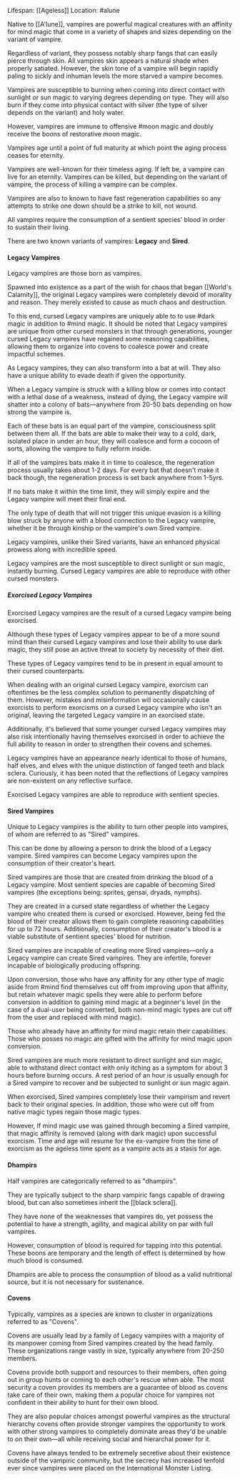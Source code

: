 Lifespan: [[Ageless]]
Location: #alune 

Native to [[A'lune]], vampires are powerful magical creatures with an affinity for mind magic that come in a variety of shapes and sizes depending on the variant of vampire. 

Regardless of variant, they possess notably sharp fangs that can easily pierce through skin. All vampires skin appears a natural shade when properly satiated. However, the skin tone of a vampire will begin rapidly paling to sickly and inhuman levels the more starved a vampire becomes. 

Vampires are susceptible to burning when coming into direct contact with sunlight or sun magic to varying degrees depending on type. They will also burn if they come into physical contact with silver (the type of silver depends on the variant) and holy water. 

However, vampires are immune to offensive #moon magic and doubly receive the boons of restorative moon magic.

Vampires age until a point of full maturity at which point the aging process ceases for eternity.

Vampires are well-known for their timeless aging. If left be, a vampire can live for an eternity. Vampires can be killed, but depending on the variant of vampire, the process of killing a vampire can be complex. 

Vampires are also to known to have fast regeneration capabilities so any attempts to strike one down should be a strike to kill, not wound. 

All vampires require the consumption of a sentient species' blood in order to sustain their living.

There are two known variants of vampires: **Legacy** and **Sired**.
#### Legacy Vampires

Legacy vampires are those born as vampires. 

Spawned into existence as a part of the wish for chaos that began [[World's Calamity]], the original Legacy vampires were completely devoid of morality and reason. They merely existed to cause as much chaos and destruction. 

To this end, cursed Legacy vampires are uniquely able to to use #dark magic in addition to #mind magic. It should be noted that Legacy vampires are unique from other cursed monsters in that through generations, younger cursed Legacy vampires have regained some reasoning capabilities, allowing them to organize into covens to coalesce power and create impactful schemes.

As Legacy vampires, they can also transform into a bat at will. They also have a unique ability to evade death if given the opportunity. 

When a Legacy vampire is struck with a killing blow or comes into contact with a lethal dose of a weakness, instead of dying, the Legacy vampire will shatter into a colony of bats—anywhere from 20-50 bats depending on how strong the vampire is. 

Each of these bats is an equal part of the vampire, consciousness split between them all. If the bats are able to make their way to a cold, dark, isolated place in under an hour, they will coalesce and form a cocoon of sorts, allowing the vampire to fully reform inside. 

If all of the vampires bats make it in time to coalesce, the regeneration process usually takes about 1-2 days. For every bat that doesn't make it back though, the regeneration process is set back anywhere from 1-5yrs. 

If no bats make it within the time limit, they will simply expire and the Legacy vampire will meet their final end. 

The only type of death that will not trigger this unique evasion is a killing blow struck by anyone with a blood connection to the Legacy vampire, whether it be through kinship or the vampire's own Sired vampire.

Legacy vampires, unlike their Sired variants, have an enhanced physical prowess along with incredible speed.

Legacy vampires are the most susceptible to direct sunlight or sun magic, instantly burning. Cursed Legacy vampires are able to reproduce with other cursed monsters. 
##### Exorcised Legacy Vampires

Exorcised Legacy vampires are the result of a cursed Legacy vampire being exorcised. 

Although these types of Legacy vampires appear to be of a more sound mind than their cursed Legacy vampires and lose their ability to use dark magic, they still pose an active threat to society by necessity of their diet. 

These types of Legacy vampires tend to be in present in equal amount to their cursed counterparts. 

When dealing with an original cursed Legacy vampire, exorcism can oftentimes be the less complex solution to permanently dispatching of them. However, mistakes and misinformation will occasionally cause exorcists to perform exorcisms on a cursed Legacy vampire who isn't an original, leaving the targeted Legacy vampire in an exorcised state. 

Additionally, it's believed that some younger cursed Legacy vampires may also risk intentionally having themselves exorcised in order to achieve the full ability to reason in order to strengthen their covens and schemes.

Legacy vampires have an appearance nearly identical to those of humans, half elves, and elves with the unique distinction of fanged teeth and black sclera. Curiously, it has been noted that the reflections of Legacy vampires are non-existent on any reflective surface. 

Exorcised Legacy vampires are able to reproduce with sentient species.


#### Sired Vampires

Unique to Legacy vampires is the ability to turn other people into vampires, of whom are referred to as "Sired" vampires. 

This can be done by allowing a person to drink the blood of a Legacy vampire. Sired vampires can become Legacy vampires upon the consumption of their creator's heart. 

Sired vampires are those that are created from drinking the blood of a Legacy vampire. Most sentient species are capable of becoming Sired vampires (the exceptions being: sprites, gensai, dryads, nymphs). 

They are created in a cursed state regardless of whether the Legacy vampire who created them is cursed or exorcised. However, being fed the blood of their creator allows them to gain complete reasoning capabilities for up to 72 hours. Additionally, consumption of their creator's blood is a viable substitute of sentient species' blood for nutrition.

Sired vampires are incapable of creating more Sired vampires—only a Legacy vampire can create Sired vampires. They are infertile, forever incapable of biologically producing offspring.

Upon conversion, those who have any affinity for any other type of magic aside from #mind find themselves cut off from improving upon that affinity, but retain whatever magic spells they were able to perform before conversion in addition to gaining mind magic at a beginner's level (in the case of a dual-user being converted, both non-mind magic types are cut off from the user and replaced with mind magic). 

Those who already have an affinity for mind magic retain their capabilities. Those who posses no magic are gifted with the affinity for mind magic upon conversion.

Sired vampires are much more resistant to direct sunlight and sun magic, able to withstand direct contact with only itching as a symptom for about 3 hours before burning occurs. A rest period of an hour is usually enough for a Sired vampire to recover and be subjected to sunlight or sun magic again. 

When exorcised, Sired vampires completely lose their vampirism and revert back to their original species. In addition, those who were cut off from native magic types regain those magic types. 

However, If mind magic use was gained through becoming a Sired vampire, that magic affinity is removed (along with dark magic) upon successful exorcism. Time and age will resume for the ex-vampire from the time of exorcism as the ageless time spent as a vampire acts as a stasis for age.

#### Dhampirs

Half vampires are categorically referred to as "dhampirs". 

They are typically subject to the sharp vampiric fangs capable of drawing blood, but can also sometimes inherit the [[black sclera]].

They have none of the weaknesses that vampires do, yet possess the potential to have a strength, agility, and magical ability on par with full vampires. 

However, consumption of blood is required for tapping into this potential. These boons are temporary and the length of effect is determined by how much blood is consumed. 

Dhampirs are able to process the consumption of blood as a valid nutritional source, but it is not necessary for sustenance.
#### Covens

Typically, vampires as a species are known to cluster in organizations referred to as "Covens". 

Covens are usually lead by a family of Legacy vampires with a majority of its manpower coming from Sired vampires created by the head family. These organizations range vastly in size, typically anywhere from 20-250 members.

Covens provide both support and resources to their members, often going out in group hunts or coming to each other's rescue when able. The most security a coven provides its members are a guarantee of blood as covens take care of their own, making them a popular choice for vampires not confident in their ability to hunt for their own blood.

They are also popular choices amongst powerful vampires as the structural hierarchy covens often provide stronger vampires the opportunity to work with other strong vampires to completely dominate areas they'd be unable to on their own—all while receiving social and hierarchal power for it.

Covens have always tended to be extremely secretive about their existence outside of the vampiric community, but the secrecy has increased tenfold ever since vampires were placed on the International Monster Listing.